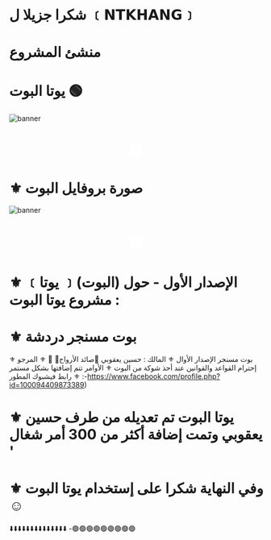 # شكرا جزيلا ل  ﹝𝗡𝗧𝗞𝗛𝗔𝗡𝗚﹞
# منشئ المشروع </h1>
# يوتا البوت 🟢 </h1>
<img src="https://i.imgur.com/rCjIm3q.jpg" alt="banner">
<h1 align="center"><img src="./dashboard/images/logo-non-bg.png" width="22px"> 

# ⚜️ صورة بروفايل البوت </h1>
<img src="https://i.imgur.com/xrU05dq.jpg" alt="banner">
<h1 align="center"><img src="./dashboard/images/logo-non-bg.png" width="22px"> 
 
#  ⚜️ ﹝يوتا ﹞(البوت)  الإصدار الأول - حول مشروع يوتا البوت :</h1>

# ⚜️ بوت مسنجر دردشة
⚜️ بوت مسنجر الإصدار الأوال
⚜️ المالك : حسين يعقوبي 🔵صائد الأرواح🔵 🍒
⚜️ المرجو إحترام القواعد والقوانين عند أحذ شوكة من البوت
⚜️ الأوامر تتم إضافتها بشكل مستمر
⚜️ رابط فيشبوك المطور :-https://www.facebook.com/profile.php?id=100094409873389)

# ⚜️ يوتا البوت تم تعديله من طرف حسين يعقوبي وتمت إضافة أكثر من 300 أمر شغال '

# ⚜️ وفي النهاية شكرا على إستخدام يوتا البوت ☺️
⬇️⬇️⬇️⬇️⬇️⬇️⬇️⬇️⬇️⬇️⬇️⬇️⬇️⬇️
-🟢🟢🟢🟢🟢🟢🟢🟢🟢